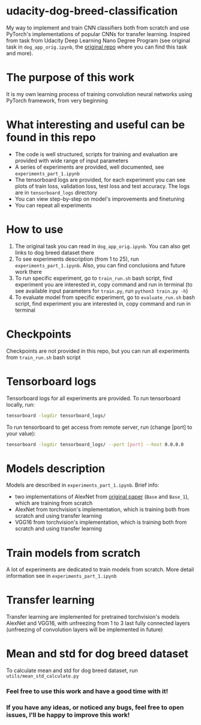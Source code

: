 # udacity-dog-breed-classification
My way to implement and train CNN classifiers both from scratch and use PyTorch's implementations of popular CNNs for transfer learning. Inspired from task from Udacity Deep Learning Nano Degree Program (see original task in `dog_app_orig.ipynb`, the [original repo](https://github.com/udacity/deep-learning-v2-pytorch) where you can find this task and more). 

# The purpose of this work
It is my own learning process of training convolution neural networks using PyTorch framework, from very beginning

# What interesting and useful can be found in this repo
* The code is well structured, scripts for training and evaluation are provided with wide range of input parameters
* A series of experiments are provided, well documented, see `experiments_part_1.ipynb`
* The tensorboard logs are provided, for each experiment you can see plots of train loss, validation loss, test loss and test accuracy. The logs are in `tensorboard_logs` directory
* You can view step-by-step on model's improvements and finetuning
* You can repeat all experiments

# How to use
1. The original task you can read in `dog_app_orig.ipynb`. You can also get links to dog breed dataset there
2. To see experiments description (from 1 to 25), run `experiments_part_1.ipynb`. Also, you can find conclusions and future work there
3. To run specific experiment, go to `train_run.sh` bash script, find experiment you are interested in, copy command and run in terminal (to see available input parameters for `train.py`, run `python3 train.py -h`)
5. To evaluate model from specific experiment, go to `evaluate_run.sh` bash script, find experiment you are interested in, copy command and run in terminal

# Checkpoints
Checkpoints are not provided in this repo, but you can run all experiments from `train_run.sh` bash script

# Tensorboard logs
Tensorboard logs for all experiments are provided. To run tensorboard locally, run:
```sh
tensorboard -logdir tensorboard_logs/ 
```
To run tensorboard to get access from remote server, run (change [port] to your value):
```sh
tensorboard -logdir tensorboard_logs/ --port [port] --host 0.0.0.0
```

# Models description
Models are described in `experiments_part_1.ipynb`. Brief info: 
* two implementations of AlexNet from [original paper](https://papers.nips.cc/paper/4824-imagenet-classification-with-deep-convolutional-neural-networks.pdf) (`Base` and `Base_1`), which are training from scratch 
* AlexNet from torchvision's implementation, which is training both from scratch and using transfer learning
* VGG16 from torchvision's implementation, which is training both from scratch and using transfer learning

# Train models from scratch
A lot of experiments are dedicated to train models from scratch. More detail information see in `experiments_part_1.ipynb`

# Transfer learning
Transfer learning are implemented for pretrained torchvision's models AlexNet and VGG16, with unfreezing from 1 to 3 last fully connected layers (unfreezing of convolution layers will be implemented in future)

# Mean and std for dog breed dataset
To calculate mean and std for dog breed dataset, run `utils/mean_std_calculate.py`


### Feel free to use this work and have a good time with it!
### If you have any ideas, or noticed any bugs, feel free to open issues, I'll be happy to improve this work!
